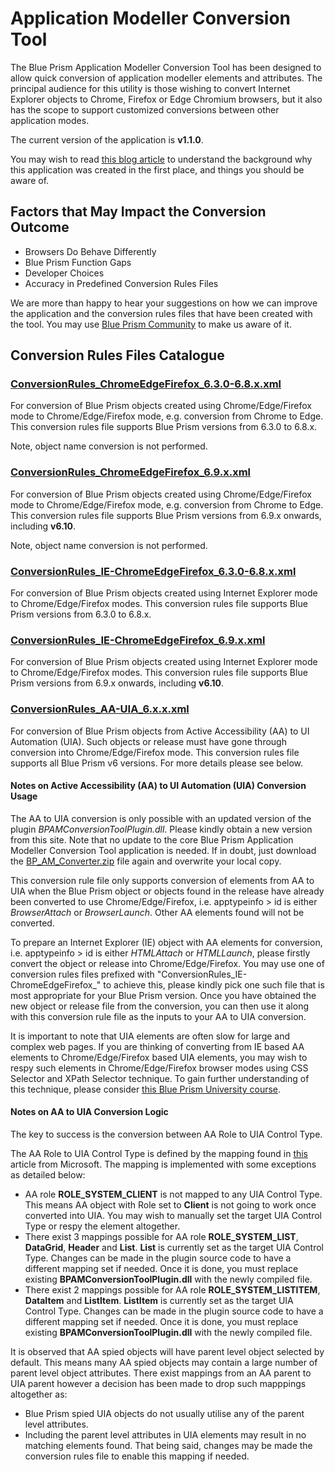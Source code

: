 # Application Modeller Conversion Tool
The Blue Prism Application Modeller Conversion Tool has been designed to allow quick conversion of application modeller elements and attributes. The principal audience for this utility is those wishing to convert Internet Explorer objects to Chrome, Firefox or Edge Chromium browsers, but it also has the scope to support customized conversions between other application modes.

The current version of the application is **v1.1.0**.

You may wish to read [this blog article](https://community.blueprism.com/blogs/bruce-liu1/2020/09/20/accelerating-your-migration-away-from-the-internet?CommunityKey=1e516cfe-4d1f-4de9-a9eb-58d15bf38c81)  to understand the background why this application was created in the first place, and things you should be aware of.

## Factors that May Impact the Conversion Outcome

* Browsers Do Behave Differently
* Blue Prism Function Gaps
* Developer Choices
* Accuracy in Predefined Conversion Rules Files

We are more than happy to hear your suggestions on how we can improve the application and the conversion rules files that have been created with the tool. You may use [Blue Prism Community](https://community.blueprism.com/home) to make us aware of it.

## Conversion Rules Files Catalogue

### [ConversionRules_ChromeEdgeFirefox_6.3.0-6.8.x.xml](https://github.com/blue-prism/ApplicationModellerConversion/blob/master/Conversion%20Rules%20Files/ConversionRules_ChromeEdgeFirefox_6.3.0-6.8.x.xml)
For conversion of Blue Prism objects created using Chrome/Edge/Firefox mode to Chrome/Edge/Firefox mode, e.g. conversion from Chrome to Edge. This conversion rules file supports Blue Prism versions from 6.3.0 to 6.8.x.

Note, object name conversion is not performed.

### [ConversionRules_ChromeEdgeFirefox_6.9.x.xml](https://github.com/blue-prism/ApplicationModellerConversion/blob/master/Conversion%20Rules%20Files/ConversionRules_ChromeEdgeFirefox_6.9.x.xml)
For conversion of Blue Prism objects created using Chrome/Edge/Firefox mode to Chrome/Edge/Firefox mode, e.g. conversion from Chrome to Edge. This conversion rules file supports Blue Prism versions from 6.9.x onwards, including **v6.10**. 

Note, object name conversion is not performed.

### [ConversionRules_IE-ChromeEdgeFirefox_6.3.0-6.8.x.xml](https://github.com/blue-prism/ApplicationModellerConversion/blob/master/Conversion%20Rules%20Files/ConversionRules_IE-ChromeEdgeFirefox_6.3.0-6.8.x.xml)
For conversion of Blue Prism objects created using Internet Explorer mode to Chrome/Edge/Firefox modes. This conversion rules file supports Blue Prism versions from 6.3.0 to 6.8.x.

### [ConversionRules_IE-ChromeEdgeFirefox_6.9.x.xml](https://github.com/blue-prism/ApplicationModellerConversion/blob/master/Conversion%20Rules%20Files/ConversionRules_IE-ChromeEdgeFirefox_6.9.x.xml)
For conversion of Blue Prism objects created using Internet Explorer mode to Chrome/Edge/Firefox modes. This conversion rules file supports Blue Prism versions from 6.9.x onwards, including **v6.10**.

### [ConversionRules_AA-UIA_6.x.x.xml](https://github.com/blue-prism/ApplicationModellerConversion/blob/master/Conversion%20Rules%20Files/ConversionRules_AA-UIA_6.x.x.xml)
For conversion of Blue Prism objects from Active Accessibility (AA) to UI Automation (UIA). Such objects or release must have gone through conversion into Chrome/Edge/Firefox mode. This conversion rules file supports all Blue Prism v6 versions. For more details please see below.

#### Notes on Active Accessibility (AA) to UI Automation (UIA) Conversion Usage
The AA to UIA conversion is only possible with an updated version of the plugin *BPAMConversionToolPlugin.dll*. Please kindly obtain a new version from this site. Note that no update to the core Blue Prism Application Modeller Conversion Tool application is needed. If in doubt, just download the [BP_AM_Converter.zip](https://github.com/blue-prism/ApplicationModellerConversion/blob/master/BP_AM_Converter.zip) file again and overwrite your local copy.

This conversion rule file only supports conversion of elements from AA to UIA when the Blue Prism object or objects found in the release have already been converted to use Chrome/Edge/Firefox, i.e. apptypeinfo > id is either *BrowserAttach* or *BrowserLaunch*. Other AA elements found will not be converted.

To prepare an Internet Explorer (IE) object with AA elements for conversion, i.e. apptypeinfo > id is either *HTMLAttach* or *HTMLLaunch*, please firstly convert the object or release into Chrome/Edge/Firefox. You may use one of conversion rules files prefixed with "ConversionRules_IE-ChromeEdgeFirefox_" to achieve this, please kindly pick one such file that is most appropriate for your Blue Prism version. Once you have obtained the new object or release file from the conversion, you can then use it along with this conversion rule file as the inputs to your AA to UIA conversion.

It is important to note that UIA elements are often slow for large and complex web pages. If you are thinking of converting from IE based AA elements to Chrome/Edge/Firefox based UIA elements, you may wish to respy such elements in Chrome/Edge/Firefox browser modes using CSS Selector and XPath Selector technique. To gain further understanding of this technique, please consider [this Blue Prism University course](https://university.blueprism.com/learn/course/16924/Spying%2520Using%2520CSS%2520Selector%2520and%2520Xpath).

#### Notes on AA to UIA Conversion Logic
The key to success is the conversion between AA Role to UIA Control Type.

The AA Role to UIA Control Type is defined by the mapping found in [this](https://docs.microsoft.com/en-us/windows/win32/winauto/uiauto-msaa#:~:text=Microsoft%20Active%20Accessibility%20is%20the,products%20and%20automated%20testing%20tools) article from Microsoft. The mapping is implemented with some exceptions as detailed below:
* AA role **ROLE_SYSTEM_CLIENT** is not mapped to any UIA Control Type. This means AA object with Role set to **Client** is not going to work once converted into UIA. You may wish to manually set the target UIA Control Type or respy the element altogether.
* There exist 3 mappings possible for AA role **ROLE_SYSTEM_LIST**, **DataGrid**, **Header** and **List**. **List** is currently set as the target UIA Control Type. Changes can be made in the plugin source code to have a different mapping set if needed. Once it is done, you must replace existing **BPAMConversionToolPlugin.dll** with the newly compiled file.
* There exist 2 mappings possible for AA role **ROLE_SYSTEM_LISTITEM**, **DataItem** and **ListItem**. **ListItem** is currently set as the target UIA Control Type. Changes can be made in the plugin source code to have a different mapping set if needed. Once it is done, you must replace existing **BPAMConversionToolPlugin.dll** with the newly compiled file.

It is observed that AA spied objects will have parent level object selected by default. This means many AA spied objects may contain a large number of parent level object attributes. There exist mappings from an AA parent to UIA parent however a decision has been made to drop such mapppings altogether as:
* Blue Prism spied UIA objects do not usually utilise any of the parent level attributes. 
* Including the parent level attributes in UIA elements may result in no matching elements found.
That being said, changes may be made the conversion rules file to enable this mapping if needed.